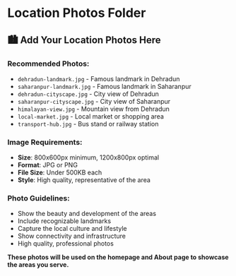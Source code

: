 # Location Photos Folder

## 🏙️ **Add Your Location Photos Here**

### **Recommended Photos:**
- `dehradun-landmark.jpg` - Famous landmark in Dehradun
- `saharanpur-landmark.jpg` - Famous landmark in Saharanpur
- `dehradun-cityscape.jpg` - City view of Dehradun
- `saharanpur-cityscape.jpg` - City view of Saharanpur
- `himalayan-view.jpg` - Mountain view from Dehradun
- `local-market.jpg` - Local market or shopping area
- `transport-hub.jpg` - Bus stand or railway station

### **Image Requirements:**
- **Size**: 800x600px minimum, 1200x800px optimal
- **Format**: JPG or PNG
- **File Size**: Under 500KB each
- **Style**: High quality, representative of the area

### **Photo Guidelines:**
- Show the beauty and development of the areas
- Include recognizable landmarks
- Capture the local culture and lifestyle
- Show connectivity and infrastructure
- High quality, professional photos

**These photos will be used on the homepage and About page to showcase the areas you serve.** 